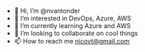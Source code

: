 - 👋 Hi, I’m @nvantonder
- 👀 I’m interested in DevOps, Azure, AWS
- 🌱 I’m currently learning Azure and AWS 
- 💞️ I’m looking to collaborate on cool things
- 📫 How to reach me nicovt@gmail.com

<!---
nvantonder/nvantonder is a ✨ special ✨ repository because its `README.md` (this file) appears on your GitHub profile.
You can click the Preview link to take a look at your changes.
--->
